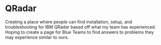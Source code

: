 # QRadar
Creating a place where people can find installation, setup, and troubleshooting for IBM QRadar based off what my team has experienced. Hoping to create a page for Blue Teams to find answers to problems they may experience similar to ours.
